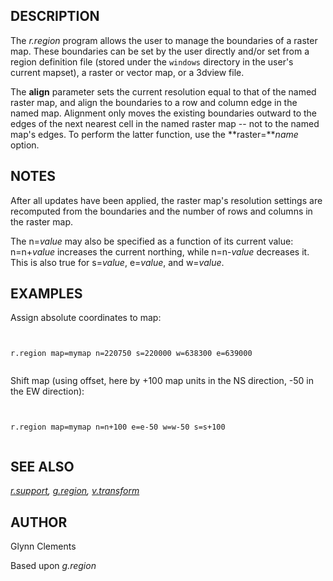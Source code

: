 
## DESCRIPTION

The *r.region* program allows the user to manage the boundaries
of a raster map. These boundaries can be set by the user directly
and/or set from a region definition file (stored under the
`windows` directory in the user's current mapset), a raster
or vector map, or a 3dview file.

The **align** parameter sets the current resolution equal to
that of the named raster map, and align the boundaries to a row and column
edge in the named map. Alignment only moves the existing boundaries outward
to the edges of the next nearest cell in the named raster map -- not to the
named map's edges. To perform the latter function, use the
**raster=***name* option.

## NOTES

After all updates have been applied, the raster map's resolution
settings are recomputed from the boundaries and the number of rows and
columns in the raster map.

The n=*value* may also be specified as a
function of its current value: n=n+*value*
increases the current northing, while n=n-*value*
decreases it. This is also true for s=*value*,
e=*value*, and w=*value*.

## EXAMPLES

Assign absolute coordinates to map:

```


r.region map=mymap n=220750 s=220000 w=638300 e=639000


```

Shift map (using offset, here by +100 map units in the NS direction, -50 in the EW direction):

```


r.region map=mymap n=n+100 e=e-50 w=w-50 s=s+100


```

## SEE ALSO

*[r.support](r.support.html),
[g.region](g.region.html),
[v.transform](v.transform.html)*

## AUTHOR

Glynn Clements

Based upon *g.region*
